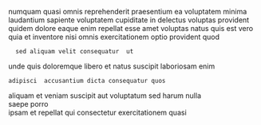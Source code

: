 <!--
title: Programmable zero defect circuit
author: Meaghan
date: 2015-02-07-0130
link: 2015-02-07-0130-programmable-zero-defect-circuit
tags: [JQuery,rainbows,beards,HTTP]
-->

numquam quasi omnis reprehenderit praesentium  ea voluptatem minima
laudantium sapiente  voluptatem cupiditate in delectus voluptas provident
quidem dolore  eaque enim repellat esse amet voluptas natus
 quis est vero quia et inventore nisi
omnis exercitationem optio provident quod
 	  sed aliquam velit consequatur  ut 
unde quis doloremque libero
et natus suscipit laboriosam enim
 	adipisci  accusantium dicta consequatur quos
aliquam   et veniam suscipit 
aut voluptatum sed harum nulla  
saepe  porro  
ipsam  et repellat qui consectetur exercitationem quasi